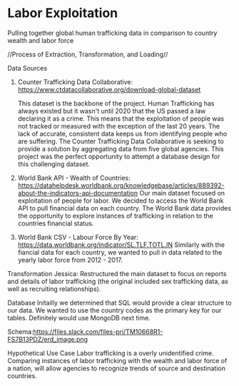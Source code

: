 # Labor Exploitation
Pulling together global human trafficking data in comparison to country wealth and labor force

//Process of Extraction, Transformation, and Loading//

Data Sources
1. Counter Trafficking Data Collaborative: https://www.ctdatacollaborative.org/download-global-dataset
   
   This dataset is the backbone of the project. Human Trafficking has always existed but it wasn't until 2020 that the US
   passed a law declaring it as a crime. This means that the exploitation of people was not tracked or measured with the 
   exception of the last 20 years. The lack of accurate, consistent data keeps us from identifying people who are suffering.
   The Counter Trafficking Data Collaborative is seeking to provide a solution by aggregating data 
   from five global agencies. This project was the perfect opportunity to attempt a database design for this challenging
   dataset.
   
2. World Bank API - Wealth of Countries: https://datahelpdesk.worldbank.org/knowledgebase/articles/889392-about-the-indicators-api-documentation
  Our main dataset focused on exploitation of people for labor. We decided to access the World Bank API to pull financial
  data on each country. The World Bank data provides the opportunity to explore instances of trafficking in relation to the     countries financial status. 

3. World Bank CSV - Labour Force By Year: https://data.worldbank.org/indicator/SL.TLF.TOTL.IN 
  Similarly with the fiancial data for each country, we wanted to pull in data related to the yearly labor force 
  from 2012 - 2017. 

Transformation
  Jessica: Restructured the main dataset to focus on reports and details of labor trafficking (the original included sex
  trafficking data, as well as recruiting relationships). 
  
Database
  Initailly we determined that SQL would  provide a clear structure to our data. We wanted to use the country codes as the
  primary key for our tables. Definitely would use MongoDB next time. 
  
  Schema:https://files.slack.com/files-pri/TM10668R1-FS7B13PDZ/erd_image.png
  
Hypothetical Use Case
   Labor trafficking is a overly unidentified crime. Comparing instances of labor trafficking with the wealth 
   and labor force of a nation, will allow agencies to recognize trends of source and destination countries.

